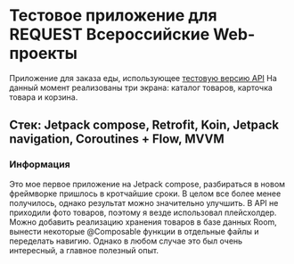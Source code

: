 # Тестовое приложение для REQUEST Всероссийские Web-проекты

Приложение для заказа еды, использующее [тестовую версию API](https://anika1d.github.io/WorkTestServer)
На данный момент реализованы три экрана: каталог товаров, карточка товара и корзина.

## Стек: Jetpack compose, Retrofit, Koin, Jetpack navigation, Coroutines + Flow, MVVM

### Информация

Это мое первое приложение на Jetpack compose, разбираться в новом фреймворке пришлось в кротчайшие сроки.
В целом все более менее получилось, однако результат можно значительно улучшить.
В API не приходили фото товаров, поэтому я везде использовал плейсхолдер.
Можно добавить реализацию хранения товаров в базе данных Room,
вынести некоторые @Composable функции в отдельные файлы и переделать навигию.
Однако в любом случае это был очень интересный, а главное полезный опыт.
